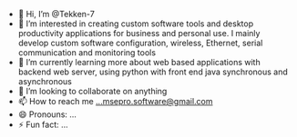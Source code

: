- 👋 Hi, I’m @Tekken-7
- 👀 I’m interested in creating custom software tools and desktop productivity applications for business and personal use. I mainly develop custom software configuration, wireless, Ethernet, serial communication and monitoring tools
- 🌱 I’m currently learning more about web based applications with backend web server, using python with front end java synchronous and asynchronous
- 💞️ I’m looking to collaborate on anything
- 📫 How to reach me ...msepro.software@gmail.com
- 😄 Pronouns: ...
- ⚡ Fun fact: ...

<!---
Tekken-7/Tekken-7 is a ✨ special ✨ repository because its `README.md` (this file) appears on your GitHub profile.
You can click the Preview link to take a look at your changes.
--->
